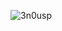 ![3n0usp](https://user-images.githubusercontent.com/66521928/149949191-dabe7d9c-33cc-4246-bb7f-037df18664d2.jpg)
